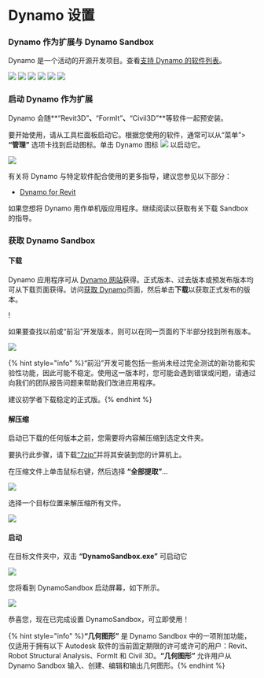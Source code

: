 # Dynamo 设置

### Dynamo 作为扩展与 Dynamo Sandbox

Dynamo 是一个活动的开源开发项目。查看[支持 Dynamo 的软件列表](http://dynamobim.org/download/)。

![](images/setupfordynamo-dynamorevit.png) ![](images/setupfordynamo-dynamocivil3D.png) ![](images/setupfordynamo-dynamoaliasdesign.png) ![](images/setupfordynamo-dynamoformit.png) ![](images/setupfordynamo-dynamoadvancesteel.png) ![](images/setupfordynamo-dynamorobotstructuralanalysis.png)

### 启动 Dynamo 作为扩展

Dynamo 会随**“Revit3D”**、**“FormIt”**、**“Civil3D”**等软件一起预安装。

要开始使用，请从工具栏面板启动它。根据您使用的软件，通常可以从“菜单”> **“管理”** 选项卡找到启动图标。单击 Dynamo 图标 ![](images/dynamoCore-halfSize.png) 以启动它。

![](images/launchdynamofromrevit.jpg)

有关将 Dynamo 与特定软件配合使用的更多指导，建议您参见以下部分：

* [Dynamo for Revit](../7\_dynamo\_for\_revit/)

如果您想将 Dynamo 用作单机版应用程序。继续阅读以获取有关下载 Sandbox 的指导。

### 获取 Dynamo Sandbox

#### 下载

Dynamo 应用程序可从 [Dynamo 网站](http://dynamobim.com)获得。正式版本、过去版本或预发布版本均可从下载页面获得。访问[获取 Dynamo](http://dynamobim.org/download/)页面，然后单击**下载**以获取正式发布的版本。

\![](<images/dynamo-sandbox(1) (1).png>)

如果要查找以前或“前沿”开发版本，则可以在同一页面的下半部分找到所有版本。

![](images/DynamoSandboxAllbuilds.jpg)

{% hint style="info" %}“前沿”开发可能包括一些尚未经过完全测试的新功能和实验性功能，因此可能不稳定。使用这一版本时，您可能会遇到错误或问题，请通过向我们的团队报告问题来帮助我们改进应用程序。

建议初学者下载稳定的正式版。{% endhint %}

#### 解压缩

启动已下载的任何版本之前，您需要将内容解压缩到选定文件夹。

要执行此步骤，请下载[“7zip”](https://www.7-zip.org/download.html)并将其安装到您的计算机上。

在压缩文件上单击鼠标右键，然后选择 **“全部提取”**...

![](images/02-03Extractzipfile.jpg)

选择一个目标位置来解压缩所有文件。

![](images/02-04Extractdestinationfolder.jpg)

#### 启动

在目标文件夹中，双击 **“DynamoSandbox.exe”** 可启动它

![](images/02-05Dynamoexe.jpg)

您将看到 DynamoSandbox 启动屏幕，如下所示。

![](images/02-06Dynamostartupscreen.jpg)

恭喜您，现在已完成设置 DynamoSandbox，可立即使用！

{% hint style="info" %}**“几何图形”** 是 Dynamo Sandbox 中的一项附加功能，仅适用于拥有以下 Autodesk 软件的当前固定期限的许可或许可的用户：Revit、Robot Structural Analysis、FormIt 和 Civil 3D。**“几何图形”** 允许用户从 Dynamo Sandbox 输入、创建、编辑和输出几何图形。{% endhint %}
